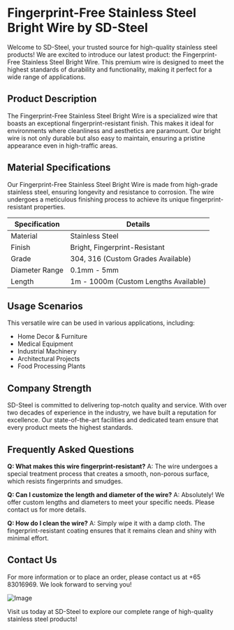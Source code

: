 # Fingerprint-Free Stainless Steel Bright Wire by SD-Steel

Welcome to SD-Steel, your trusted source for high-quality stainless steel products! We are excited to introduce our latest product: the Fingerprint-Free Stainless Steel Bright Wire. This premium wire is designed to meet the highest standards of durability and functionality, making it perfect for a wide range of applications.

## Product Description
The Fingerprint-Free Stainless Steel Bright Wire is a specialized wire that boasts an exceptional fingerprint-resistant finish. This makes it ideal for environments where cleanliness and aesthetics are paramount. Our bright wire is not only durable but also easy to maintain, ensuring a pristine appearance even in high-traffic areas.

## Material Specifications
Our Fingerprint-Free Stainless Steel Bright Wire is made from high-grade stainless steel, ensuring longevity and resistance to corrosion. The wire undergoes a meticulous finishing process to achieve its unique fingerprint-resistant properties.

| **Specification** | **Details** |
|-------------------|-------------|
| Material          | Stainless Steel |
| Finish            | Bright, Fingerprint-Resistant |
| Grade             | 304, 316 (Custom Grades Available) |
| Diameter Range    | 0.1mm - 5mm |
| Length            | 1m - 1000m (Custom Lengths Available) |

## Usage Scenarios
This versatile wire can be used in various applications, including:
- Home Decor & Furniture
- Medical Equipment
- Industrial Machinery
- Architectural Projects
- Food Processing Plants

## Company Strength
SD-Steel is committed to delivering top-notch quality and service. With over two decades of experience in the industry, we have built a reputation for excellence. Our state-of-the-art facilities and dedicated team ensure that every product meets the highest standards.

## Frequently Asked Questions
**Q: What makes this wire fingerprint-resistant?**
A: The wire undergoes a special treatment process that creates a smooth, non-porous surface, which resists fingerprints and smudges.

**Q: Can I customize the length and diameter of the wire?**
A: Absolutely! We offer custom lengths and diameters to meet your specific needs. Please contact us for more details.

**Q: How do I clean the wire?**
A: Simply wipe it with a damp cloth. The fingerprint-resistant coating ensures that it remains clean and shiny with minimal effort.

## Contact Us
For more information or to place an order, please contact us at +65 83016969. We look forward to serving you!

![Image](https://github.com/user-attachments/assets/2567258e-e124-4816-932d-1809bd27ef0b)

Visit us today at SD-Steel to explore our complete range of high-quality stainless steel products!